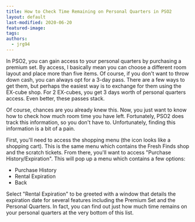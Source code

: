 ```yaml
---
title: How to Check Time Remaining on Personal Quarters in PSO2
layout: default
last-modified: 2020-06-20
featured-image: 
tags: 
authors:
  - jrg94
---
```


In PSO2, you can gain access to your personal quarters by purchasing a premium set.
By access, I basically mean you can choose a different room layout and place more
than five items. Of course, if you don't want to throw down cash, you can always
opt for a 3-day pass. There are a few ways to get them, but perhaps the easiest
way is to exchange for them using the EX-cube shop. For 2 EX-cubes, you get 3 days
worth of personal quarters access. Even better, these passes stack.

Of course, chances are you already knew this. Now, you just want to know how to check
how much room time you have left. Fortunately, PSO2 does track this information,
so you don't have to. Unfortunately, finding this information is a bit of a pain.

First, you'll need to access the shopping menu (the icon looks like a shopping cart). 
This is the same menu which contains the Fresh Finds shop and the scratch tickets. 
From there, you'll want to access "Purchase History/Expiration". This will pop
up a menu which contains a few options:

- Purchase History
- Rental Expiration
- Back

Select "Rental Expiration" to be greeted with a window that details the expiration
date for several features including the Premium Set and the Personal Quarters.
In fact, you can find out just how much time remains on your personal quarters
at the very bottom of this list. 
